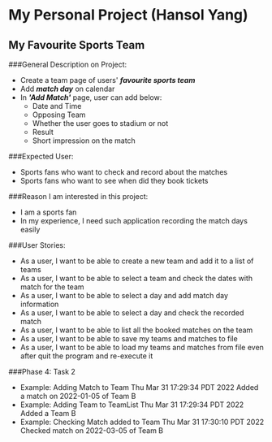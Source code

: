 # My Personal Project (Hansol Yang)

## My Favourite Sports Team

###General Description on Project:

- Create a team page of users' ***favourite sports team***
- Add ***match day*** on calendar
- In ***'Add Match'*** page, user can add below:
   - Date and Time
   - Opposing Team
   - Whether the user goes to stadium or not
   - Result
   - Short impression on the match

###Expected User:

- Sports fans who want to check and record about the matches
- Sports fans who want to see when did they book tickets

###Reason I am interested in this project:

- I am a sports fan
- In my experience, I need such application recording the match days easily

###User Stories:

- As a user, I want to be able to create a new team and add it to a list of teams
- As a user, I want to be able to select a team and check the dates with match for the team
- As a user, I want to be able to select a day and add match day information
- As a user, I want to be able to select a day and check the recorded match
- As a user, I want to be able to list all the booked matches on the team
- As a user, I want to be able to save my teams and matches to file
- As a user, I want to be able to load my teams and matches from file even after quit the program and re-execute it

###Phase 4: Task 2

- Example: Adding Match to Team
  Thu Mar 31 17:29:34 PDT 2022
  Added a match on 2022-01-05 of Team B
- Example: Adding Team to TeamList
  Thu Mar 31 17:29:34 PDT 2022
  Added a Team B
- Example: Checking Match added to Team
  Thu Mar 31 17:30:10 PDT 2022
  Checked match on 2022-03-05 of Team B